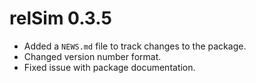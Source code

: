 # relSim 0.3.5

* Added a `NEWS.md` file to track changes to the package.
* Changed version number format.
* Fixed issue with package documentation.
